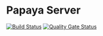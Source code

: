 # Papaya Server

[![Build Status](https://travis-ci.com/ghanizadev/papaya-backend.svg?branch=master)](https://travis-ci.com/ghanizadev/papaya-backend)
[![Quality Gate Status](https://sonarcloud.io/api/project_badges/measure?project=papaya-backend&metric=alert_status)](https://sonarcloud.io/dashboard?id=papaya-backend)
